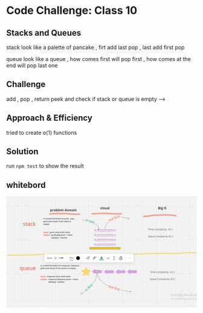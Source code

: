 # Code Challenge: Class 10
## Stacks and Queues
stack look like a palette of pancake , firt add last pop , last add first pop

queue look like a queue , how comes first will pop first , how comes at the end will pop last one  


## Challenge
add , pop , return peek and check if stack or queue is empty   -->

## Approach & Efficiency
tried to create o(1) functions   


## Solution
run `npm test` to show the result

## whitebord

![insertins](./assets/challeng10.PNG)
